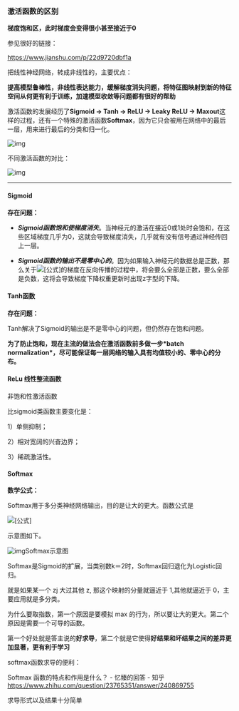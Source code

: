### 激活函数的区别

**梯度饱和区，此时梯度会变得很小甚至接近于0**

参见很好的链接：

https://www.jianshu.com/p/22d9720dbf1a

把线性神经网络，转成非线性的，主要优点：

**提高模型鲁棒性，非线性表达能力，缓解梯度消失问题，将特征图映射到新的特征空间从何更有利于训练，加速模型收敛等问题都有很好的帮助**



激活函数的发展经历了**Sigmoid -> Tanh -> ReLU -> Leaky ReLU -> Maxout**这样的过程，还有一个特殊的激活函数**Softmax**，因为它只会被用在网络中的最后一层，用来进行最后的分类和归一化。

![img](https://pic2.zhimg.com/v2-17708ef17113fc120b045db3de3dbaac_b.jpg)







不同激活函数的对比： 

![img](https://pic4.zhimg.com/v2-665f3304d409b17471dd0b7258818e0a_b.jpg)

------

#### Sigmoid

**存在问题：**

- ***Sigmoid函数饱和使梯度消失***。当神经元的激活在接近0或1处时会饱和，在这些区域梯度几乎为0，这就会导致梯度消失，几乎就有没有信号通过神经传回上一层。

- ***Sigmoid函数的输出不是零中心的***。因为如果输入神经元的数据总是正数，那么关于![[公式]](https://www.zhihu.com/equation?tex=w)的梯度在反向传播的过程中，将会要么全部是正数，要么全部是负数，这将会导致梯度下降权重更新时出现z字型的下降。



#### Tanh函数

**存在问题：**

Tanh解决了Sigmoid的输出是不是零中心的问题，但仍然存在饱和问题。

**为了防止饱和，现在主流的做法会在激活函数前多做一步\*batch normalization\*，尽可能保证每一层网络的输入具有均值较小的、零中心的分布。**



#### ReLu 线性整流函数

非饱和性激活函数

比sigmoid类函数主要变化是：

1）单侧抑制；

2）相对宽阔的兴奋边界；

3）稀疏激活性。





#### **Softmax**

**数学公式：**

Softmax用于多分类神经网络输出，目的是让大的更大。函数公式是

![[公式]](https://www.zhihu.com/equation?tex=%5Csigma%28z%29_%7Bj%7D%3D%5Cfrac%7Be%5E%7Bz_%7Bj%7D%7D%7D%7B%5Csum_%7Bk%3D1%7D%5E%7BK%7D%7Be%5E%7Bz_%7Bk%7D%7D%7D%7D%5C%5C)

示意图如下。

![img](https://pic1.zhimg.com/v2-68a7dfdf613d8cd43f0569184b206c5c_b.jpg)Softmax示意图

Softmax是Sigmoid的扩展，当类别数k＝2时，Softmax回归退化为Logistic回归。

就是如果某一个 zj 大过其他 z, 那这个映射的分量就逼近于 1,其他就逼近于 0，主要应用就是多分类。

为什么要取指数，第一个原因是要模拟 max 的行为，所以要让大的更大。第二个原因是需要一个可导的函数。

​	第一个好处就是答主说的**好求导**，第二个就是它使得**好结果和坏结果之间的差异更加显著，更有利于学习**

softmax函数求导的便利： 

Softmax 函数的特点和作用是什么？ - 忆臻的回答 - 知乎 https://www.zhihu.com/question/23765351/answer/240869755

求导形式以及结果十分简单 